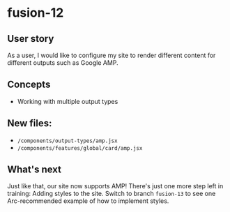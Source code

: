 # fusion-12

## User story
As a user, I would like to configure my site to render different content for different outputs such as Google AMP.

## Concepts
- Working with multiple output types

## New files:
- `/components/output-types/amp.jsx`
- `/components/features/global/card/amp.jsx`

## What's next
Just like that, our site now supports AMP! There's just one more step left in training: Adding styles to the site. Switch to branch `fusion-13` to see one Arc-recommended example of how to implement styles.
